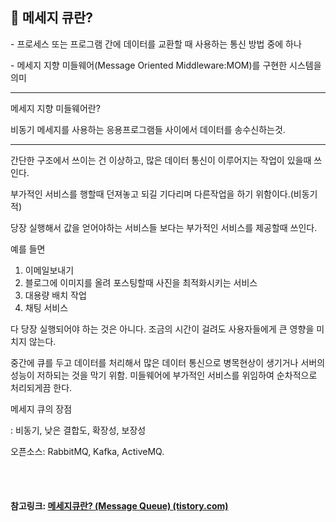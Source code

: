 ## 🥑 메세지 큐란?

\- 프로세스 또는 프로그램 간에 데이터를 교환할 때 사용하는 통신 방법 중에 하나

\- 메세지 지향 미들웨어(Message Oriented Middleware:MOM)를 구현한 시스템을 의미

------

메세지 지향 미들웨어란?

비동기 메세지를 사용하는 응용프로그램들 사이에서 데이터를 송수신하는것.

------

간단한 구조에서 쓰이는 건 이상하고, 많은 데이터 통신이 이루어지는 작업이 있을때 쓰인다.

 

부가적인 서비스를 행할때 던져놓고 되길 기다리며 다른작업을 하기 위함이다.(비동기적)

당장 실행해서 값을 얻어야하는 서비스들 보다는 부가적인 서비스를 제공할때 쓰인다.

 

 

예를 들면 

1) 이메일보내기
2) 블로그에 이미지를 올려 포스팅할때 사진을 최적화시키는 서비스
3) 대용량 배치 작업
4) 채팅 서비스

 

다 당장 실행되어야 하는 것은 아니다. 조금의 시간이 걸려도 사용자들에게 큰 영향을 미치지 않는다.

 

중간에 큐를 두고 데이터를 처리해서 많은 데이터 통신으로 병목현상이 생기거나 서버의 성능이 저하되는 것을 막기 위함. 미들웨어에 부가적인 서비스를 위임하여 순차적으로 처리되게끔 한다.

 

 

메세지 큐의 장점

: 비동기, 낮은 결합도, 확장성, 보장성

 

오픈소스: RabbitMQ, Kafka, ActiveMQ.



<br>

<br>

#### 참고링크: [메세지큐란? (Message Queue) (tistory.com)](https://jul-liet.tistory.com/218)

<br>